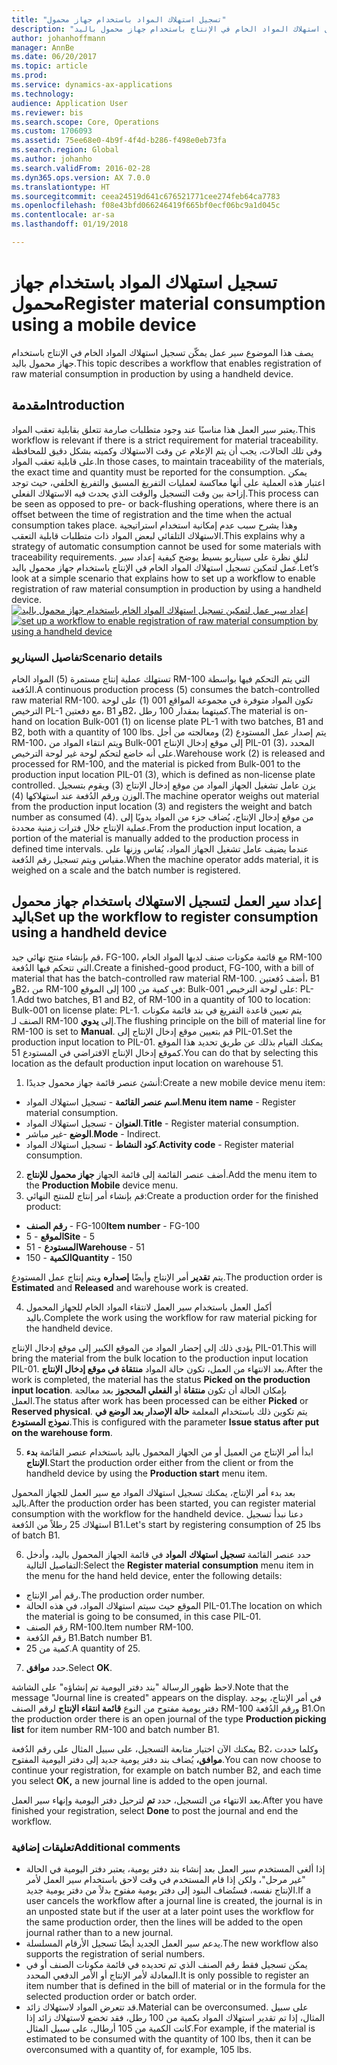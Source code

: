 ```yaml
---
title: "تسجيل استهلاك المواد باستخدام جهاز محمول"
description: "يصف هذا الموضوع سير عمل يمكّن تسجيل استهلاك المواد الخام في الإنتاج باستخدام جهاز محمول باليد."
author: johanhoffmann
manager: AnnBe
ms.date: 06/20/2017
ms.topic: article
ms.prod: 
ms.service: dynamics-ax-applications
ms.technology: 
audience: Application User
ms.reviewer: bis
ms.search.scope: Core, Operations
ms.custom: 1706093
ms.assetid: 75ee68e0-4b9f-4f4d-b286-f498e0eb73fa
ms.search.region: Global
ms.author: johanho
ms.search.validFrom: 2016-02-28
ms.dyn365.ops.version: AX 7.0.0
ms.translationtype: HT
ms.sourcegitcommit: ceea24519d641c676521771cee274feb64ca7783
ms.openlocfilehash: f08e43bfd066246419f665bf0ecf06bc9a1d045c
ms.contentlocale: ar-sa
ms.lasthandoff: 01/19/2018

---
```


# <a name="register-material-consumption-using-a-mobile-device"></a><span data-ttu-id="8f1ee-103">تسجيل استهلاك المواد باستخدام جهاز محمول</span><span class="sxs-lookup"><span data-stu-id="8f1ee-103">Register material consumption using a mobile device</span></span>
<span data-ttu-id="8f1ee-104">يصف هذا الموضوع سير عمل يمكّن تسجيل استهلاك المواد الخام في الإنتاج باستخدام جهاز محمول باليد.</span><span class="sxs-lookup"><span data-stu-id="8f1ee-104">This topic describes a workflow that enables registration of raw material consumption in production by using a handheld device.</span></span>

<a name="introduction"></a><span data-ttu-id="8f1ee-105">مقدمة</span><span class="sxs-lookup"><span data-stu-id="8f1ee-105">Introduction</span></span>
------------

<span data-ttu-id="8f1ee-106">يعتبر سير العمل هذا مناسبًا عند وجود متطلبات صارمة تتعلق بقابلية تعقب المواد.</span><span class="sxs-lookup"><span data-stu-id="8f1ee-106">This workflow is relevant if there is a strict requirement for material traceability.</span></span> <span data-ttu-id="8f1ee-107">وفي تلك الحالات، يجب أن يتم الإعلام عن وقت الاستهلاك وكميته بشكل دقيق للمحافظة على قابلية تعقب المواد.</span><span class="sxs-lookup"><span data-stu-id="8f1ee-107">In those cases, to maintain traceability of the materials, the exact time and quantity must be reported for the consumption.</span></span> <span data-ttu-id="8f1ee-108">يمكن اعتبار هذه العملية على أنها معاكسة لعمليات التفريغ المسبق والتفريغ الخلفي، حيث توجد إزاحة بين وقت التسجيل والوقت الذي يحدث فيه الاستهلاك الفعلي.</span><span class="sxs-lookup"><span data-stu-id="8f1ee-108">This process can be seen as opposed to pre- or back-flushing operations, where there is an offset between the time of registration and the time when the actual consumption takes place.</span></span> <span data-ttu-id="8f1ee-109">وهذا يشرح سبب عدم إمكانية استخدام استراتيجية الاستهلاك التلقائي لبعض المواد ذات متطلبات قابلية التعقب.</span><span class="sxs-lookup"><span data-stu-id="8f1ee-109">This explains why a strategy of automatic consumption cannot be used for some materials with traceability requirements.</span></span> <span data-ttu-id="8f1ee-110">لنلقِ نظرة على سيناريو بسيط يوضح كيفية إعداد سير عمل لتمكين تسجيل استهلاك المواد الخام في الإنتاج باستخدام جهاز محمول باليد.</span><span class="sxs-lookup"><span data-stu-id="8f1ee-110">Let’s look at a simple scenario that explains how to set up a workflow to enable registration of raw material consumption in production by using a handheld device.</span></span> <span data-ttu-id="8f1ee-111">[![إعداد سير عمل لتمكين تسجيل استهلاك المواد الخام باستخدام جهاز محمول باليد](./media/scenario3.png)](./media/scenario3.png)</span><span class="sxs-lookup"><span data-stu-id="8f1ee-111">[![set up a workflow to enable registration of raw material consumption by using a handheld device](./media/scenario3.png)](./media/scenario3.png)</span></span>

### <a name="scenario-details"></a><span data-ttu-id="8f1ee-112">تفاصيل السيناريو</span><span class="sxs-lookup"><span data-stu-id="8f1ee-112">Scenario details</span></span>

<span data-ttu-id="8f1ee-113">تستهلك عملية إنتاج مستمرة (5) المواد الخام RM-100 التي يتم التحكم فيها بواسطة الدُفعة.</span><span class="sxs-lookup"><span data-stu-id="8f1ee-113">A continuous production process (5) consumes the batch-controlled raw material RM-100.</span></span> <span data-ttu-id="8f1ee-114">تكون المواد متوفرة في مجموعة المواقع 001 (1) على لوحة الترخيص PL-1 مع دفعتين، B1 وB2، كميتهما بمقدار 100 رطل.</span><span class="sxs-lookup"><span data-stu-id="8f1ee-114">The material is on-hand on location Bulk-001 (1) on license plate PL-1 with two batches, B1 and B2, both with a quantity of 100 lbs.</span></span> <span data-ttu-id="8f1ee-115">يتم إصدار عمل المستودع (2) ومعالجته من أجل RM-100، ويتم انتقاء المواد من Bulk-001 إلى موقع إدخال الإنتاج PIL-01 (3)، المحدد على أنه خاضع لتحكم لوحة غير لوحة الترخيص.</span><span class="sxs-lookup"><span data-stu-id="8f1ee-115">Warehouse work (2) is released and processed for RM-100, and the material is picked from Bulk-001 to the production input location PIL-01 (3), which is defined as non-license plate controlled.</span></span> <span data-ttu-id="8f1ee-116">يزن عامل تشغيل الجهاز المواد من موقع إدخال الإنتاج (3) ويقوم بتسجيل الوزن ورقم الدُفعة عند استهلاكها (4).</span><span class="sxs-lookup"><span data-stu-id="8f1ee-116">The machine operator weighs out material from the production input location (3) and registers the weight and batch number as consumed (4).</span></span> <span data-ttu-id="8f1ee-117">من موقع إدخال الإنتاج، يُضاف جزء من المواد يدويًا إلى عملية الإنتاج خلال فترات زمنية محددة.</span><span class="sxs-lookup"><span data-stu-id="8f1ee-117">From the production input location, a portion of the material is manually added to the production process in defined time intervals.</span></span> <span data-ttu-id="8f1ee-118">عندما يضيف عامل تشغيل الجهاز المواد، يُقاس وزنها على مقياس ويتم تسجيل رقم الدُفعة.</span><span class="sxs-lookup"><span data-stu-id="8f1ee-118">When the machine operator adds material, it is weighed on a scale and the batch number is registered.</span></span>

## <a name="set-up-the-workflow-to-register-consumption-using-a-handheld-device"></a><span data-ttu-id="8f1ee-119">إعداد سير العمل لتسجيل الاستهلاك باستخدام جهاز محمول باليد</span><span class="sxs-lookup"><span data-stu-id="8f1ee-119">Set up the workflow to register consumption using a handheld device</span></span>
<span data-ttu-id="8f1ee-120">قم بإنشاء منتج نهائي جيد، FG-100، مع قائمة مكونات صنف‬ لديها المواد الخام RM-100 التي تتحكم فيها الدُفعة.</span><span class="sxs-lookup"><span data-stu-id="8f1ee-120">Create a finished-good product, FG-100, with a bill of material that has the batch-controlled raw material RM-100.</span></span> <span data-ttu-id="8f1ee-121">أضف دُفعتين، B1 وB2، من RM-100 في كمية من 100 إلى الموقع: Bulk-001 على لوحة الترخيص: PL-1.</span><span class="sxs-lookup"><span data-stu-id="8f1ee-121">Add two batches, B1 and B2, of RM-100 in a quantity of 100 to location: Bulk-001 on license plate: PL-1.</span></span> <span data-ttu-id="8f1ee-122">يتم تعيين قاعدة التفريغ في بند قائمة مكونات الصنف لـ RM-100 إلى **يدوي**.</span><span class="sxs-lookup"><span data-stu-id="8f1ee-122">The flushing principle on the bill of material line for RM-100 is set to **Manual**.</span></span> <span data-ttu-id="8f1ee-123">قم بتعيين موقع إدخال الإنتاج إلى PIL-01.</span><span class="sxs-lookup"><span data-stu-id="8f1ee-123">Set  the production input location to PIL-01.</span></span> <span data-ttu-id="8f1ee-124">يمكنك القيام بذلك عن طريق تحديد هذا الموقع كموقع إدخال الإنتاج الافتراضي في المستودع 51.</span><span class="sxs-lookup"><span data-stu-id="8f1ee-124">You can do that by selecting this location as the default production input location on warehouse 51.</span></span>

1.  <span data-ttu-id="8f1ee-125">أنشئ عنصر قائمة جهاز محمول جديدًا:</span><span class="sxs-lookup"><span data-stu-id="8f1ee-125">Create a new mobile device menu item:</span></span> 

-    <span data-ttu-id="8f1ee-126">**اسم عنصر القائمة** - تسجيل استهلاك المواد.</span><span class="sxs-lookup"><span data-stu-id="8f1ee-126">**Menu item name** - Register material consumption.</span></span> 
-    <span data-ttu-id="8f1ee-127">**العنوان** - تسجيل استهلاك المواد.</span><span class="sxs-lookup"><span data-stu-id="8f1ee-127">**Title** - Register material consumption.</span></span> 
-    <span data-ttu-id="8f1ee-128">**الوضع** -غير مباشر.</span><span class="sxs-lookup"><span data-stu-id="8f1ee-128">**Mode** - Indirect.</span></span> 
-    <span data-ttu-id="8f1ee-129">**كود النشاط** - تسجيل استهلاك المواد.</span><span class="sxs-lookup"><span data-stu-id="8f1ee-129">**Activity code** - Register material consumption.</span></span>

2.  <span data-ttu-id="8f1ee-130">أضف عنصر القائمة إلى قائمة الجهاز **جهاز محمول للإنتاج**.</span><span class="sxs-lookup"><span data-stu-id="8f1ee-130">Add the menu item to the **Production Mobile** device menu.</span></span>
3.  <span data-ttu-id="8f1ee-131">قم بإنشاء أمر إنتاج للمنتج النهائي‬:</span><span class="sxs-lookup"><span data-stu-id="8f1ee-131">Create a production order for the finished product:</span></span> 

-    <span data-ttu-id="8f1ee-132">**رقم الصنف** - FG-100</span><span class="sxs-lookup"><span data-stu-id="8f1ee-132">**Item number** - FG-100</span></span> 
-    <span data-ttu-id="8f1ee-133">**الموقع** - 5</span><span class="sxs-lookup"><span data-stu-id="8f1ee-133">**Site** - 5</span></span> 
-    <span data-ttu-id="8f1ee-134">**المستودع** - 51</span><span class="sxs-lookup"><span data-stu-id="8f1ee-134">**Warehouse** - 51</span></span> 
-    <span data-ttu-id="8f1ee-135">**الكمية** - 150</span><span class="sxs-lookup"><span data-stu-id="8f1ee-135">**Quantity** - 150</span></span>

<span data-ttu-id="8f1ee-136">يتم **تقدير** أمر الإنتاج وأيضًا **إصداره** ويتم إنتاج عمل المستودع.</span><span class="sxs-lookup"><span data-stu-id="8f1ee-136">The production order is **Estimated** and **Released** and warehouse work is created.</span></span>

4.  <span data-ttu-id="8f1ee-137">أكمل العمل باستخدام سير العمل لانتقاء المواد الخام للجهاز المحمول باليد.</span><span class="sxs-lookup"><span data-stu-id="8f1ee-137">Complete the work using the workflow for raw material picking for the handheld device.</span></span>

<span data-ttu-id="8f1ee-138">يؤدي ذلك إلى إحضار المواد من الموقع الكبير إلى موقع إدخال الإنتاج PIL-01.</span><span class="sxs-lookup"><span data-stu-id="8f1ee-138">This will bring the material from the bulk location to the production input location PIL-01.</span></span> <span data-ttu-id="8f1ee-139">بعد الانتهاء من العمل، تكون حالة المواد **منتقاة في موقع إدخال الإنتاج**.</span><span class="sxs-lookup"><span data-stu-id="8f1ee-139">After the work is completed, the material has the status **Picked on the production input location**.</span></span> <span data-ttu-id="8f1ee-140">بإمكان الحالة أن تكون **منتقاة** أو **الفعلي المحجوز** بعد معالجة العمل.</span><span class="sxs-lookup"><span data-stu-id="8f1ee-140">The status after work has been processed can be either **Picked** or **Reserved physical**.</span></span> <span data-ttu-id="8f1ee-141">يتم تكوين ذلك باستخدام المعلمة **حالة الإصدار بعد الوضع في نموذج المستودع**.</span><span class="sxs-lookup"><span data-stu-id="8f1ee-141">This is configured with the parameter **Issue status after put on the warehouse form**.</span></span>

5.  <span data-ttu-id="8f1ee-142">ابدأ أمر الإنتاج من العميل أو من الجهاز المحمول باليد باستخدام عنصر القائمة **بدء الإنتاج**.</span><span class="sxs-lookup"><span data-stu-id="8f1ee-142">Start the production order either from the client or from the handheld device by using the **Production start** menu item.</span></span>

<span data-ttu-id="8f1ee-143">بعد بدء أمر الإنتاج، يمكنك تسجيل استهلاك المواد مع سير العمل للجهاز المحمول باليد.</span><span class="sxs-lookup"><span data-stu-id="8f1ee-143">After the production order has been started, you can register material consumption with the workflow for the handheld device.</span></span> <span data-ttu-id="8f1ee-144">دعنا نبدأ تسجيل استهلاك 25 رطلاً من الدُفعة B1.</span><span class="sxs-lookup"><span data-stu-id="8f1ee-144">Let's start by registering consumption of 25 lbs of batch B1.</span></span>

6.  <span data-ttu-id="8f1ee-145">حدد عنصر القائمة **تسجيل استهلاك** **المواد** في قائمة الجهاز المحمول باليد، وأدخل التفاصيل التالية:</span><span class="sxs-lookup"><span data-stu-id="8f1ee-145">Select the **Register material** **consumption** menu item in the menu for the hand held device, enter the following details:</span></span> 

-    <span data-ttu-id="8f1ee-146">رقم أمر الإنتاج.</span><span class="sxs-lookup"><span data-stu-id="8f1ee-146">The production order number.</span></span> 
-    <span data-ttu-id="8f1ee-147">الموقع حيث سيتم استهلاك المواد، في هذه الحالة PIL-01.</span><span class="sxs-lookup"><span data-stu-id="8f1ee-147">The location on which the material is going to be consumed, in this case PIL-01.</span></span> 
-    <span data-ttu-id="8f1ee-148">رقم الصنف RM-100.</span><span class="sxs-lookup"><span data-stu-id="8f1ee-148">Item number RM-100.</span></span> 
-    <span data-ttu-id="8f1ee-149">رقم الدُفعة B1.</span><span class="sxs-lookup"><span data-stu-id="8f1ee-149">Batch number B1.</span></span> 
-    <span data-ttu-id="8f1ee-150">كمية من 25.</span><span class="sxs-lookup"><span data-stu-id="8f1ee-150">A quantity of 25.</span></span>

7.  <span data-ttu-id="8f1ee-151">حدد **موافق**.</span><span class="sxs-lookup"><span data-stu-id="8f1ee-151">Select **OK**.</span></span>

<span data-ttu-id="8f1ee-152">لاحظ ظهور الرسالة "بند دفتر اليومية تم إنشاؤه" على الشاشة.</span><span class="sxs-lookup"><span data-stu-id="8f1ee-152">Note that the message "Journal line is created" appears on the display.</span></span> <span data-ttu-id="8f1ee-153">في أمر الإنتاج، يوجد دفتر يومية مفتوح من النوع **قائمة انتقاء الإنتاج‬** لرقم الصنف RM-100 ورقم الدُفعة B1.</span><span class="sxs-lookup"><span data-stu-id="8f1ee-153">On the production order there is an open journal of the type **Production picking list** for item number RM-100 and batch number B1.</span></span> 

<span data-ttu-id="8f1ee-154">يمكنك الآن اختيار متابعة التسجيل، على سبيل المثال على رقم الدُفعة B2، وكلما حددت **موافق،** يُضاف بند دفتر يومية جديد إلى دفتر اليومية المفتوح.</span><span class="sxs-lookup"><span data-stu-id="8f1ee-154">You can now choose to continue your registration, for example on batch number B2, and each time you select **OK,** a new journal line is added to the open journal.</span></span> 

<span data-ttu-id="8f1ee-155">بعد الانتهاء من التسجيل، حدد **تم** لترحيل دفتر اليومية وإنهاء سير العمل.</span><span class="sxs-lookup"><span data-stu-id="8f1ee-155">After you have finished your registration, select **Done** to post the journal and end the workflow.</span></span>

### <a name="additional-comments"></a><span data-ttu-id="8f1ee-156">تعليقات إضافية</span><span class="sxs-lookup"><span data-stu-id="8f1ee-156">Additional comments</span></span> 

-   <span data-ttu-id="8f1ee-157">إذا ألغى المستخدم سير العمل بعد إنشاء بند دفتر يومية، يعتبر دفتر اليومية في الحالة "غير مرحل"، ولكن إذا قام المستخدم في وقت لاحق باستخدام سير العمل لأمر الإنتاج نفسه، فستُضاف البنود إلى دفتر يومية مفتوح بدلاً من دفتر يومية جديد.</span><span class="sxs-lookup"><span data-stu-id="8f1ee-157">If a user cancels the workflow after a journal line is created, the journal is in an unposted state but if the user at a later point uses the workflow for the same production order, then the lines will be added to the open journal rather than to a new journal.</span></span>
-   <span data-ttu-id="8f1ee-158">يدعم سير العمل الجديد أيضًا تسجيل الأرقام المسلسلة.</span><span class="sxs-lookup"><span data-stu-id="8f1ee-158">The new workflow also supports the registration of serial numbers.</span></span>
-   <span data-ttu-id="8f1ee-159">يمكن تسجيل فقط رقم الصنف الذي تم تحديده في قائمة مكونات الصنف أو في المعادلة لأمر الإنتاج أو الأمر الدفعي المحدد.</span><span class="sxs-lookup"><span data-stu-id="8f1ee-159">It is only possible to register an item number that is defined in the bill of material or in the formula for the selected production order or batch order.</span></span>
-   <span data-ttu-id="8f1ee-160">قد تتعرض المواد لاستهلاك زائد.</span><span class="sxs-lookup"><span data-stu-id="8f1ee-160">Material can be overconsumed.</span></span> <span data-ttu-id="8f1ee-161">على سبيل المثال، إذا تم تقدير استهلاك المواد بكمية من 100 رطل، فقد تخضع لاستهلاك زائد إذا كانت الكمية من 105 أرطال، على سبيل المثال.</span><span class="sxs-lookup"><span data-stu-id="8f1ee-161">For example, if the material is estimated to be consumed with the quantity of 100 lbs, then it can be overconsumed with a quantity of, for example, 105 lbs.</span></span>



